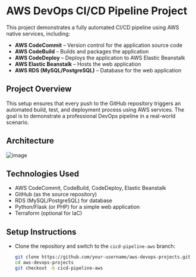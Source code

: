 # AWS DevOps CI/CD Pipeline Project  

This project demonstrates a fully automated CI/CD pipeline using AWS native services, including:  
- **AWS CodeCommit** – Version control for the application source code  
- **AWS CodeBuild** – Builds and packages the application  
- **AWS CodeDeploy** – Deploys the application to AWS Elastic Beanstalk  
- **AWS Elastic Beanstalk** – Hosts the web application  
- **AWS RDS (MySQL/PostgreSQL)** – Database for the web application  

## **Project Overview**  
This setup ensures that every push to the GitHub repository triggers an automated build, test, and deployment process using AWS services. The goal is to demonstrate a professional DevOps pipeline in a real-world scenario.  

## **Architecture**  
![image](https://github.com/user-attachments/assets/ff3b8e3a-c2b0-4d6e-9052-f979b6dd7aa4)
  

## **Technologies Used**  
- AWS CodeCommit, CodeBuild, CodeDeploy, Elastic Beanstalk  
- GitHub (as the source repository)  
- RDS (MySQL/PostgreSQL) for database  
- Python/Flask (or PHP) for a simple web application  
- Terraform (optional for IaC)  

## **Setup Instructions**  
- Clone the repository and switch to the `cicd-pipeline-aws` branch:  
  ```bash
  git clone https://github.com/your-username/aws-devops-projects.git
  cd aws-devops-projects
  git checkout -b cicd-pipeline-aws
